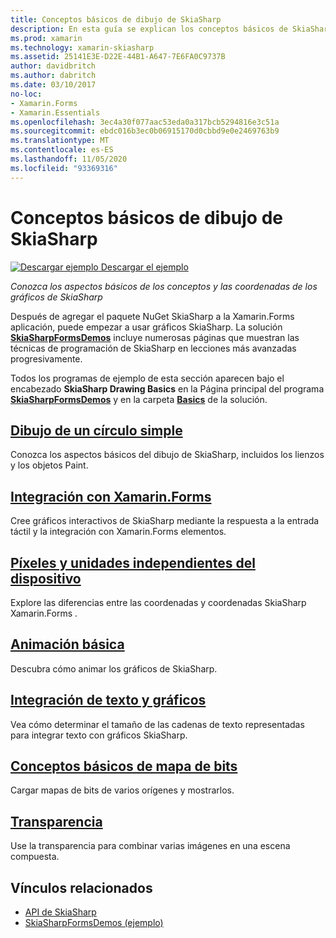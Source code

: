 ```yaml
---
title: Conceptos básicos de dibujo de SkiaSharp
description: En esta guía se explican los conceptos básicos de SkiaSharp Graphics Concepts y coordinations in Xamarin.Forms Applications.
ms.prod: xamarin
ms.technology: xamarin-skiasharp
ms.assetid: 25141E3E-D22E-44B1-A647-7E6FA0C9737B
author: davidbritch
ms.author: dabritch
ms.date: 03/10/2017
no-loc:
- Xamarin.Forms
- Xamarin.Essentials
ms.openlocfilehash: 3ec4a30f077aac53eda0a317bcb5294816e3c51a
ms.sourcegitcommit: ebdc016b3ec0b06915170d0cbbd9e0e2469763b9
ms.translationtype: MT
ms.contentlocale: es-ES
ms.lasthandoff: 11/05/2020
ms.locfileid: "93369316"
---
```

# <a name="skiasharp-drawing-basics"></a>Conceptos básicos de dibujo de SkiaSharp

[![Descargar ejemplo](~/media/shared/download.png) Descargar el ejemplo](/samples/xamarin/xamarin-forms-samples/skiasharpforms-demos)

_Conozca los aspectos básicos de los conceptos y las coordenadas de los gráficos de SkiaSharp_

Después de agregar el paquete NuGet SkiaSharp a la Xamarin.Forms aplicación, puede empezar a usar gráficos SkiaSharp. La solución [**SkiaSharpFormsDemos**](/samples/xamarin/xamarin-forms-samples/skiasharpforms-demos) incluye numerosas páginas que muestran las técnicas de programación de SkiaSharp en lecciones más avanzadas progresivamente.

Todos los programas de ejemplo de esta sección aparecen bajo el encabezado **SkiaSharp Drawing Basics** en la Página principal del programa [**SkiaSharpFormsDemos**](/samples/xamarin/xamarin-forms-samples/skiasharpforms-demos) y en la carpeta [**Basics**](https://github.com/xamarin/xamarin-forms-samples/tree/master/SkiaSharpForms/Demos/Demos/SkiaSharpFormsDemos/Basics) de la solución.

## <a name="drawing-a-simple-circle"></a>[Dibujo de un círculo simple](circle.md)

Conozca los aspectos básicos del dibujo de SkiaSharp, incluidos los lienzos y los objetos Paint.

## <a name="integrating-with-no-locxamarinforms"></a>[Integración con Xamarin.Forms](integration.md)

Cree gráficos interactivos de SkiaSharp mediante la respuesta a la entrada táctil y la integración con Xamarin.Forms elementos.

## <a name="pixels-and-device-independent-units"></a>[Píxeles y unidades independientes del dispositivo](pixels.md)

Explore las diferencias entre las coordenadas y coordenadas SkiaSharp Xamarin.Forms .

## <a name="basic-animation"></a>[Animación básica](animation.md)

Descubra cómo animar los gráficos de SkiaSharp.

## <a name="integrating-text-and-graphics"></a>[Integración de texto y gráficos](text.md)

Vea cómo determinar el tamaño de las cadenas de texto representadas para integrar texto con gráficos SkiaSharp.

## <a name="bitmap-basics"></a>[Conceptos básicos de mapa de bits](bitmaps.md)

Cargar mapas de bits de varios orígenes y mostrarlos.

## <a name="transparency"></a>[Transparencia](transparency.md)

Use la transparencia para combinar varias imágenes en una escena compuesta.

## <a name="related-links"></a>Vínculos relacionados

- [API de SkiaSharp](/dotnet/api/skiasharp)
- [SkiaSharpFormsDemos (ejemplo)](/samples/xamarin/xamarin-forms-samples/skiasharpforms-demos)